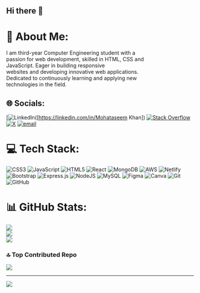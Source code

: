 ## Hi there 👋
# 💫 About Me:
I am third-year Computer Engineering student with a<br> passion for web development, skilled in HTML, CSS and<br> JavaScript. Eager in building responsive<br> websites and developing innovative web applications.<br> Dedicated to continuously learning and applying new<br> technologies in the field.


## 🌐 Socials:
 [![LinkedIn](https://img.shields.io/badge/LinkedIn-%230077B5.svg?logo=linkedin&logoColor=white)([https://linkedin.com/in/Mohataseem Khan]) [![Stack Overflow](https://img.shields.io/badge/-Stackoverflow-FE7A16?logo=stack-overflow&logoColor=white)](https://stackoverflow.com/users/Mohataseem) [![X](https://img.shields.io/badge/X-black.svg?logo=X&logoColor=white)](https://x.com/Mohataseem) [![email](https://img.shields.io/badge/Email-D14836?logo=gmail&logoColor=white)](mailto:mohataseem89@gmail.com) 

# 💻 Tech Stack:
![CSS3](https://img.shields.io/badge/css3-%231572B6.svg?style=for-the-badge&logo=css3&logoColor=white) ![JavaScript](https://img.shields.io/badge/javascript-%23323330.svg?style=for-the-badge&logo=javascript&logoColor=%23F7DF1E) ![HTML5](https://img.shields.io/badge/html5-%23E34F26.svg?style=for-the-badge&logo=html5&logoColor=white) ![React](https://img.shields.io/badge/react-%2320232a.svg?style=for-the-badge&logo=react&logoColor=%2361DAFB) ![MongoDB](https://img.shields.io/badge/MongoDB-%234ea94b.svg?style=for-the-badge&logo=mongodb&logoColor=white) ![AWS](https://img.shields.io/badge/AWS-%23FF9900.svg?style=for-the-badge&logo=amazon-aws&logoColor=white) ![Netlify](https://img.shields.io/badge/netlify-%23000000.svg?style=for-the-badge&logo=netlify&logoColor=#00C7B7) ![Bootstrap](https://img.shields.io/badge/bootstrap-%238511FA.svg?style=for-the-badge&logo=bootstrap&logoColor=white) ![Express.js](https://img.shields.io/badge/express.js-%23404d59.svg?style=for-the-badge&logo=express&logoColor=%2361DAFB) ![NodeJS](https://img.shields.io/badge/node.js-6DA55F?style=for-the-badge&logo=node.js&logoColor=white) ![MySQL](https://img.shields.io/badge/mysql-4479A1.svg?style=for-the-badge&logo=mysql&logoColor=white) ![Figma](https://img.shields.io/badge/figma-%23F24E1E.svg?style=for-the-badge&logo=figma&logoColor=white) ![Canva](https://img.shields.io/badge/Canva-%2300C4CC.svg?style=for-the-badge&logo=Canva&logoColor=white) ![Git](https://img.shields.io/badge/git-%23F05033.svg?style=for-the-badge&logo=git&logoColor=white) ![GitHub](https://img.shields.io/badge/github-%23121011.svg?style=for-the-badge&logo=github&logoColor=white)
# 📊 GitHub Stats:
![](https://github-readme-stats.vercel.app/api?username=Mohataseem89&theme=dark&hide_border=false&include_all_commits=false&count_private=false)<br/>
![](https://github-readme-streak-stats.herokuapp.com/?user=Mohataseem89&theme=dark&hide_border=false)<br/>
![](https://github-readme-stats.vercel.app/api/top-langs/?username=Mohataseem89&theme=dark&hide_border=false&include_all_commits=false&count_private=false&layout=compact)

### 🔝 Top Contributed Repo
![](https://github-contributor-stats.vercel.app/api?username=Mohataseem89&limit=5&theme=dark&combine_all_yearly_contributions=true)

---
[![](https://visitcount.itsvg.in/api?id=Mohataseem89&icon=0&color=0)](https://visitcount.itsvg.in)

<!-- Proudly created with GPRM ( https://gprm.itsvg.in ) -->

